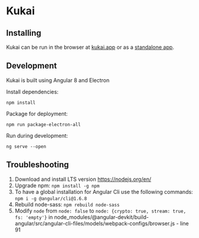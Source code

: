 # Kukai

## Installing

Kukai can be run in the browser at [kukai.app](https://kukai.app/) or as a [standalone app](https://github.com/kukai-wallet/kukai/releases).

## Development
Kukai is built using Angular 8 and Electron

Install dependencies:

`npm install`

Package for deployment:

`npm run package-electron-all`

Run during development:

`ng serve --open`

## Troubleshooting
1) Download and install LTS version https://nodejs.org/en/
2) Upgrade npm: `npm install -g npm`
3) To have a global installation for Angular Cli use the following commands: `npm i -g @angular/cli@1.6.8`
4) Rebuild node-sass: `npm rebuild node-sass`
5) Modify `node` from `node: false` to `node: {crypto: true, stream: true, fs: 'empty'}` in node_modules/@angular-devkit/build-angular/src/angular-cli-files/models/webpack-configs/browser.js - line 91
